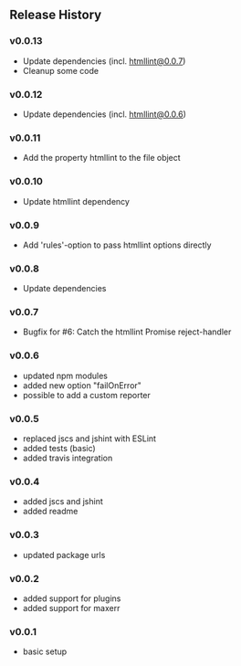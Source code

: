 Release History
---------------
### v0.0.13
* Update dependencies (incl. htmllint@0.0.7)
* Cleanup some code

### v0.0.12
* Update dependencies (incl. htmllint@0.0.6)

### v0.0.11
* Add the property htmllint to the file object

### v0.0.10
* Update htmllint dependency

### v0.0.9
* Add 'rules'-option to pass htmllint options directly

### v0.0.8
* Update dependencies

### v0.0.7
* Bugfix for #6: Catch the htmllint Promise reject-handler

### v0.0.6

* updated npm modules
* added new option "failOnError"
* possible to add a custom reporter

### v0.0.5

* replaced jscs and jshint with ESLint
* added tests (basic)
* added travis integration

### v0.0.4

* added jscs and jshint
* added readme

### v0.0.3

* updated package urls

### v0.0.2

* added support for plugins
* added support for maxerr

### v0.0.1

* basic setup
